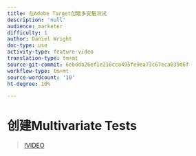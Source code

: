 ```yaml
---
title: 在Adobe Target创建多变量测试
description: 'null'
audience: marketer
difficulty: 1
author: Daniel Wright
doc-type: use
activity-type: feature-video
translation-type: tm+mt
source-git-commit: 6ebdda26ef1e210cca495fe9ea73c67eca039d6f
workflow-type: tm+mt
source-wordcount: '10'
ht-degree: 10%

---
```



# 创建Multivariate Tests

>[!VIDEO](https://video.tv.adobe.com/v/17395/?quality=12)